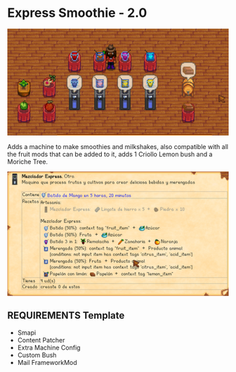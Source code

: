 # Express Smoothie - 2.0

![Preview](capture.png)

Adds a machine to make smoothies and milkshakes, also compatible with all the fruit mods that can be added to it, adds 1 Criollo Lemon bush and a Moriche Tree.

![Machine](maquina.png)

## REQUIREMENTS Template
- Smapi
- Content Patcher
- Extra Machine Config
- Custom Bush
- Mail FrameworkMod
